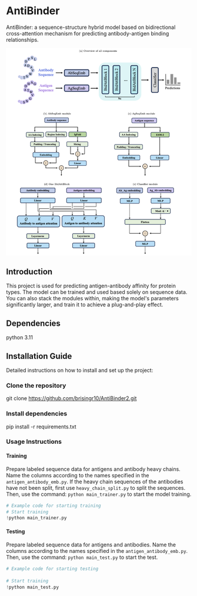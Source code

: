 # AntiBinder
AntiBinder: a sequence-structure hybrid model based on bidirectional cross-attention mechanism for predicting antibody-antigen binding relationships.

![framework](./figures/model_all.png)

## Introduction
This project is used for predicting antigen-antibody affinity for protein types. The model can be trained and used based solely on sequence data. You can also stack the modules within, making the model's parameters significantly larger, and train it to achieve a plug-and-play effect.

## Dependencies
python 3.11

## Installation Guide
Detailed instructions on how to install and set up the project:

### Clone the repository
git clone https://github.com/brisingr10/AntiBinder2.git

### Install dependencies
pip install -r requirements.txt

### Usage Instructions
#### Training
Prepare labeled sequence data for antigens and antibody heavy chains. Name the columns according to the names specified in the `antigen_antibody_emb.py`. If the heavy chain sequences of the antibodies have not been split, first use `heavy_chain_split.py` to split the sequences. Then, use the command: `python main_trainer.py` to start the model training.

```python
# Example code for starting training
# Start training
!python main_trainer.py
```
#### Testing
Prepare labeled sequence data for antigens and antibodies. Name the columns according to the names specified in the `antigen_antibody_emb.py`. Then, use the command: `python main_test.py` to start the test.
```python
# Example code for starting testing

# Start training
!python main_test.py
```
